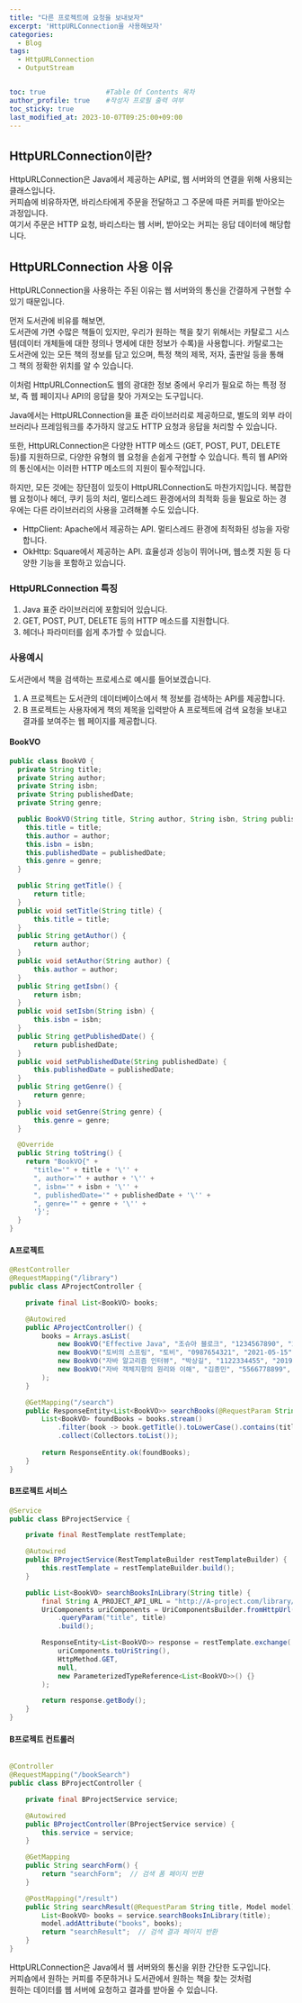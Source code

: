```yaml
---
title: "다른 프로젝트에 요청을 보내보자"
excerpt: 'HttpURLConnection을 사용해보자'
categories:
  - Blog
tags:
  - HttpURLConnection
  - OutputStream


toc: true               #Table Of Contents 목차 
author_profile: true    #작성자 프로필 출력 여부
toc_sticky: true
last_modified_at: 2023-10-07T09:25:00+09:00
---
```


## HttpURLConnection이란?
   HttpURLConnection은 Java에서 제공하는 API로, 웹 서버와의 연결을 위해 사용되는 클래스입니다.<br>
   커피숍에 비유하자면, 바리스타에게 주문을 전달하고 그 주문에 따른 커피를 받아오는 과정입니다.<br> 
   여기서 주문은 HTTP 요청, 바리스타는 웹 서버, 받아오는 커피는 응답 데이터에 해당합니다.<br>

## HttpURLConnection 사용 이유
HttpURLConnection을 사용하는 주된 이유는 웹 서버와의 통신을 간결하게 구현할 수 있기 때문입니다.

먼저 도서관에 비유를 해보면, <br>
도서관에 가면 수많은 책들이 있지만, 우리가 원하는 책을 찾기 위해서는 카탈로그 시스템(데이터 개체들에 대한 정의나 명세에 대한 정보가 수록)을 사용합니다. 카탈로그는 도서관에 있는 모든 책의 정보를 담고 있으며, 특정 책의 제목, 저자, 출판일 등을 통해 그 책의 정확한 위치를 알 수 있습니다.

이처럼 HttpURLConnection도 웹의 광대한 정보 중에서 우리가 필요로 하는 특정 정보, 즉 웹 페이지나 API의 응답을 찾아 가져오는 도구입니다.

Java에서는 HttpURLConnection을 표준 라이브러리로 제공하므로, 별도의 외부 라이브러리나 프레임워크를 추가하지 않고도 HTTP 요청과 응답을 처리할 수 있습니다.

또한, HttpURLConnection은 다양한 HTTP 메소드 (GET, POST, PUT, DELETE 등)를 지원하므로, 다양한 유형의 웹 요청을 손쉽게 구현할 수 있습니다. 특히 웹 API와의 통신에서는 이러한 HTTP 메소드의 지원이 필수적입니다.

하지만, 모든 것에는 장단점이 있듯이 HttpURLConnection도 마찬가지입니다. 복잡한 웹 요청이나 헤더, 쿠키 등의 처리, 멀티스레드 환경에서의 최적화 등을 필요로 하는 경우에는 다른 라이브러리의 사용을 고려해볼 수도 있습니다.<br>
- HttpClient: Apache에서 제공하는 API. 멀티스레드 환경에 최적화된 성능을 자랑합니다.
- OkHttp: Square에서 제공하는 API. 효율성과 성능이 뛰어나며, 웹소켓 지원 등 다양한 기능을 포함하고 있습니다.

### HttpURLConnection 특징
   1. Java 표준 라이브러리에 포함되어 있습니다.
   2. GET, POST, PUT, DELETE 등의 HTTP 메소드를 지원합니다.
   3. 헤더나 파라미터를 쉽게 추가할 수 있습니다.

### 사용예시
도서관에서 책을 검색하는 프로세스로 예시를 들어보겠습니다.

1. A 프로젝트는 도서관의 데이터베이스에서 책 정보를 검색하는 API를 제공합니다.
2. B 프로젝트는 사용자에게 책의 제목을 입력받아 A 프로젝트에 검색 요청을 보내고 결과를 보여주는 웹 페이지를 제공합니다.

#### BookVO 

```java
public class BookVO {
  private String title;
  private String author;
  private String isbn;
  private String publishedDate;
  private String genre;

  public BookVO(String title, String author, String isbn, String publishedDate, String genre) {
    this.title = title;
    this.author = author;
    this.isbn = isbn;
    this.publishedDate = publishedDate;
    this.genre = genre;
  }

  public String getTitle() { 
      return title; 
  }
  public void setTitle(String title) {
      this.title = title; 
  }
  public String getAuthor() { 
      return author; 
  }
  public void setAuthor(String author) { 
      this.author = author; 
  }
  public String getIsbn() { 
      return isbn; 
  }
  public void setIsbn(String isbn) { 
      this.isbn = isbn; 
  }
  public String getPublishedDate() { 
      return publishedDate; 
  }
  public void setPublishedDate(String publishedDate) { 
      this.publishedDate = publishedDate; 
  }
  public String getGenre() { 
      return genre; 
  }
  public void setGenre(String genre) { 
      this.genre = genre; 
  }

  @Override
  public String toString() {
    return "BookVO{" +
      "title='" + title + '\'' +
      ", author='" + author + '\'' +
      ", isbn='" + isbn + '\'' +
      ", publishedDate='" + publishedDate + '\'' +
      ", genre='" + genre + '\'' +
      '}';
  }
}
```

#### A프로젝트

```java
@RestController
@RequestMapping("/library")
public class AProjectController {

    private final List<BookVO> books;

    @Autowired
    public AProjectController() {
        books = Arrays.asList(
            new BookVO("Effective Java", "조슈아 블로크", "1234567890", "2020-01-01", "Programming"),
            new BookVO("토비의 스프링", "토비", "0987654321", "2021-05-15", "Framework"),
            new BookVO("자바 알고리즘 인터뷰", "박상길", "1122334455", "2019-08-12", "Algorithm"),
            new BookVO("자바 객체지향의 원리와 이해", "김종민", "5566778899", "2022-02-20", "Framework")
        );
    }

    @GetMapping("/search")
    public ResponseEntity<List<BookVO>> searchBooks(@RequestParam String title) {
        List<BookVO> foundBooks = books.stream()
            .filter(book -> book.getTitle().toLowerCase().contains(title.toLowerCase()))
            .collect(Collectors.toList());
        
        return ResponseEntity.ok(foundBooks);
    }
}

```

#### B프로젝트 서비스
```java
@Service
public class BProjectService {

    private final RestTemplate restTemplate;

    @Autowired
    public BProjectService(RestTemplateBuilder restTemplateBuilder) {
        this.restTemplate = restTemplateBuilder.build();
    }

    public List<BookVO> searchBooksInLibrary(String title) {
        final String A_PROJECT_API_URL = "http://A-project.com/library/search";
        UriComponents uriComponents = UriComponentsBuilder.fromHttpUrl(A_PROJECT_API_URL)
            .queryParam("title", title)
            .build();

        ResponseEntity<List<BookVO>> response = restTemplate.exchange(
            uriComponents.toUriString(), 
            HttpMethod.GET, 
            null, 
            new ParameterizedTypeReference<List<BookVO>>() {}
        );

        return response.getBody();
    }
}
```

#### B프로젝트 컨트롤러
```java

@Controller
@RequestMapping("/bookSearch")
public class BProjectController {

    private final BProjectService service;

    @Autowired
    public BProjectController(BProjectService service) {
        this.service = service;
    }

    @GetMapping
    public String searchForm() {
        return "searchForm";  // 검색 폼 페이지 반환
    }

    @PostMapping("/result")
    public String searchResult(@RequestParam String title, Model model) {
        List<BookVO> books = service.searchBooksInLibrary(title);
        model.addAttribute("books", books);
        return "searchResult";  // 검색 결과 페이지 반환
    }
}

```


HttpURLConnection은 Java에서 웹 서버와의 통신을 위한 간단한 도구입니다.<br>
커피숍에서 원하는 커피를 주문하거나 도서관에서 원하는 책을 찾는 것처럼<br>
원하는 데이터를 웹 서버에 요청하고 결과를 받아올 수 있습니다.<br>